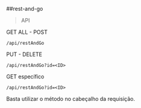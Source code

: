 ##rest-and-go

> API

GET ALL - POST

```
/api/restAndGo
```

PUT - DELETE
```
/api/restAndGo?id=<ID>
```

GET específico
```
/api/restAndGo?id=<ID>
```

Basta utilizar o método no cabeçalho da requisição.
